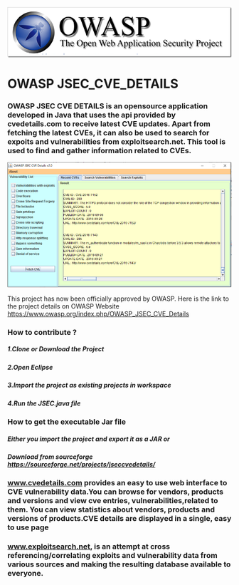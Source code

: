 ![GitHub Logo](owasp_banner.png)

# OWASP JSEC_CVE_DETAILS

### OWASP JSEC CVE DETAILS is an opensource application developed in Java that uses the api provided by cvedetails.com to receive latest CVE updates. Apart from fetching the latest CVEs, it can also be used to search for expoits and vulnerabilities from exploitsearch.net. This tool is used to find and gather information related to CVEs.

![GitHub Logo](screenshot.png)


This project has now been officially approved by OWASP. Here is the link to the project details on OWASP Website
https://www.owasp.org/index.php/OWASP_JSEC_CVE_Details




### How to contribute ?
##### 1.Clone or Download the Project 
##### 2.Open Eclipse
##### 3.Import the project as existing projects in workspace
##### 4.Run the JSEC.java file 

### How to get the executable Jar file
##### Either you import the project and export it as a JAR or
##### Download from sourceforge https://sourceforge.net/projects/jseccvedetails/


### www.cvedetails.com provides an easy to use web interface to CVE vulnerability data.You can browse for vendors, products and versions and view cve entries, vulnerabilities,related to them. You can view statistics about vendors, products and versions of products.CVE details are displayed in a single, easy to use page

### www.exploitsearch.net, is an attempt at cross referencing/correlating exploits and vulnerability data from various sources and making the resulting database available to everyone. 
